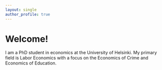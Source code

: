 ```yaml
---
layout: single
author_profile: true
---
```



# Welcome!

I am a PhD student in economics at the University of Helsinki. My primary field is Labor Economics with a focus on the Economics of Crime and Economics of Education.


